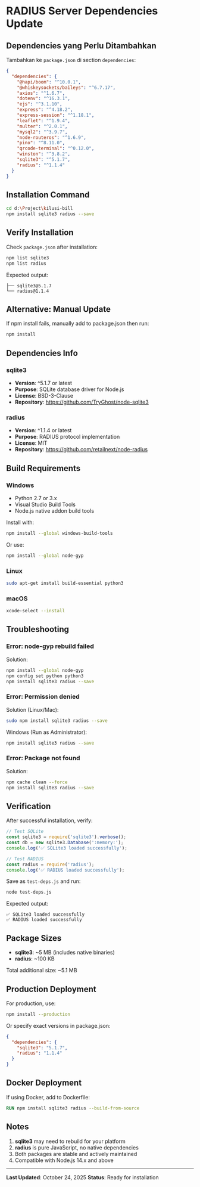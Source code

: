 # RADIUS Server Dependencies Update

## Dependencies yang Perlu Ditambahkan

Tambahkan ke `package.json` di section `dependencies`:

```json
{
  "dependencies": {
    "@hapi/boom": "^10.0.1",
    "@whiskeysockets/baileys": "^6.7.17",
    "axios": "^1.6.7",
    "dotenv": "^16.3.1",
    "ejs": "^3.1.10",
    "express": "^4.18.2",
    "express-session": "^1.18.1",
    "leaflet": "^1.9.4",
    "multer": "^2.0.1",
    "mysql2": "^3.9.7",
    "node-routeros": "^1.6.9",
    "pino": "^8.11.0",
    "qrcode-terminal": "^0.12.0",
    "winston": "^3.8.2",
    "sqlite3": "^5.1.7",
    "radius": "^1.1.4"
  }
}
```

## Installation Command

```bash
cd d:\Project\kilusi-bill
npm install sqlite3 radius --save
```

## Verify Installation

Check `package.json` after installation:

```bash
npm list sqlite3
npm list radius
```

Expected output:
```
├── sqlite3@5.1.7
└── radius@1.1.4
```

## Alternative: Manual Update

If npm install fails, manually add to package.json then run:

```bash
npm install
```

## Dependencies Info

### sqlite3
- **Version**: ^5.1.7 or latest
- **Purpose**: SQLite database driver for Node.js
- **License**: BSD-3-Clause
- **Repository**: https://github.com/TryGhost/node-sqlite3

### radius
- **Version**: ^1.1.4 or latest
- **Purpose**: RADIUS protocol implementation
- **License**: MIT
- **Repository**: https://github.com/retailnext/node-radius

## Build Requirements

### Windows
- Python 2.7 or 3.x
- Visual Studio Build Tools
- Node.js native addon build tools

Install with:
```bash
npm install --global windows-build-tools
```

Or use:
```bash
npm install --global node-gyp
```

### Linux
```bash
sudo apt-get install build-essential python3
```

### macOS
```bash
xcode-select --install
```

## Troubleshooting

### Error: node-gyp rebuild failed

Solution:
```bash
npm install --global node-gyp
npm config set python python3
npm install sqlite3 radius --save
```

### Error: Permission denied

Solution (Linux/Mac):
```bash
sudo npm install sqlite3 radius --save
```

Windows (Run as Administrator):
```bash
npm install sqlite3 radius --save
```

### Error: Package not found

Solution:
```bash
npm cache clean --force
npm install sqlite3 radius --save
```

## Verification

After successful installation, verify:

```javascript
// Test SQLite
const sqlite3 = require('sqlite3').verbose();
const db = new sqlite3.Database(':memory:');
console.log('✅ SQLite3 loaded successfully');

// Test RADIUS
const radius = require('radius');
console.log('✅ RADIUS loaded successfully');
```

Save as `test-deps.js` and run:
```bash
node test-deps.js
```

Expected output:
```
✅ SQLite3 loaded successfully
✅ RADIUS loaded successfully
```

## Package Sizes

- **sqlite3**: ~5 MB (includes native binaries)
- **radius**: ~100 KB

Total additional size: ~5.1 MB

## Production Deployment

For production, use:

```bash
npm install --production
```

Or specify exact versions in package.json:

```json
{
  "dependencies": {
    "sqlite3": "5.1.7",
    "radius": "1.1.4"
  }
}
```

## Docker Deployment

If using Docker, add to Dockerfile:

```dockerfile
RUN npm install sqlite3 radius --build-from-source
```

## Notes

1. **sqlite3** may need to rebuild for your platform
2. **radius** is pure JavaScript, no native dependencies
3. Both packages are stable and actively maintained
4. Compatible with Node.js 14.x and above

---

**Last Updated**: October 24, 2025
**Status**: Ready for installation
